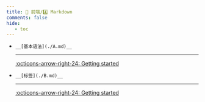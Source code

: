 ```yaml
---
title: 🎈 前端/4️⃣ Markdown
comments: false
hide:
   - toc
---
```


<div class="grid cards index-info" markdown>

-     __[基本语法](./A.md)__

	---

	

	

	[:octicons-arrow-right-24: Getting started](./A.md)

-     __[标签](./B.md)__

	---

	

	

	[:octicons-arrow-right-24: Getting started](./B.md)

</div>
